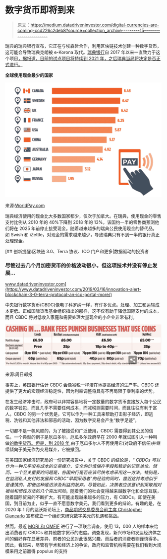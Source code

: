 # 数字货币即将到来

> 原文：<https://medium.datadriveninvestor.com/digital-currencies-are-coming-ccd226c2deb8?source=collection_archive---------15----------------------->

瑞典的瑞典银行宣布，它正在与埃森哲合作，利用区块链技术创建一种数字货币，这可能会导致瑞典克朗被 e-Korona 取代。[瑞典银行](https://www.riksbank.se/en-gb/payments--cash/e-krona/)自 2017 年以来一直致力于这个项目[，据报道，目前的试点项目将持续到 2021 年，之后瑞典当局将决定是否正式进行。](https://www.riksbank.se/globalassets/media/rapporter/e-krona/2017/rapport_ekrona_uppdaterad_170920_eng.pdf)

**全球使用现金最少的国家**

![](img/9af44f047b6989eedf1b600902ce1342.png)

来源:[WorldPay.com](https://www.worldpay.com/en-gb/insights-hub/article/cashless-society-learning-from-global-markets)

瑞典经济使用的现金比大多数国家都少，仅次于加拿大。在瑞典，使用现金的零售支付比例从 2010 年的 40%下降到 2018 年的 13%，该国约一半的零售商预测他们将在 2025 年前停止接受现金。随着越来越多的瑞典公民使用现金的替代品，如 Swish 和 iZettle，对现金的需求越来越少，导致瑞典只有不到一半的银行真正处理现金。

[](https://www.datadriveninvestor.com/2019/03/16/innovation-alert-blockchain-3-0-terra-protocol-an-ico-portal-more/) [## 创新提醒:区块链 3.0、Terra 协议、ICO 门户和更多|数据驱动的投资者

### 尽管过去几个月加密货币的价格波动很小，但这项技术并没有停止发展…

www.datadriveninvestor.com](https://www.datadriveninvestor.com/2019/03/16/innovation-alert-blockchain-3-0-terra-protocol-an-ico-portal-more/) 

中央银行数字货币(CBDC)像电子科罗纳一样，有许多优点。处理、加工和运输成本更低。正如国际货币基金组织指出的那样，这不仅有助于降低国际支付的成本，而且 CBDC 将对低收入家庭和需要处理大量现金的小企业非常有利。

![](img/b22bc95438efa8e91e58bf33a67cd7b1.png)

来源:周日邮报

事实上，英国银行估计 CBDC 会像减税一样潜在地提高经济的生产率。CBDC 还提供了更大的宏观经济稳定性，因为利率调整将具有不再局限于零利率的优势。

在发生经济冲击时，政府可以非常容易地将一定数量的数字货币直接放入每个公民的数字钱包，而且几乎不需要任何成本，而减税则需要时间，而且往往有利于富人。CBDC 的另一个优势是，它可以作为一种工具来帮助打击影子经济，即逃税、洗钱和其他非法和邪恶的活动，因为数字交易会产生“数字足迹”。

一切都不是一帆风顺的，为了被接受和广泛使用，CBDC 需要得到其公民的信任。一个典型的例子是厄瓜多尔，厄瓜多尔政府早在 2000 年就试图引入一种叫做[的数字货币。但是，到 2018 年](https://www.popularmechanics.com/culture/a29701931/100-dollar-bill-popularity/),由于厄瓜多尔人不再使用它(对政府不信任)并继续倾向于美元作为交易媒介，它被撤回。

在美国国家经济研究局的一份研究报告中，关于 CBDC 的结论是，“ *CBDCs 可以作为一种几乎没有成本的交易媒介、安全的价值储存手段和稳定的记账单位。然而，一个至关重要的问题是，各国央行是否应该尽快考虑采用这一方法。特别是，在监测私人支付的发展和 CBDC“早期采用者”的经验的同时，推迟这种考虑似乎是谨慎的，即使这种推迟涉及利益的放弃。尽管如此，决策者应该意识到采取相对被动和惯性方法的几个突出风险*。随着我们的社会变得越来越数字化和全球互联，随着国际贸易的不断扩大，有可能出现越来越多的压力，有 CBDCs。即使在美国，到目前为止，似乎一直不愿意数字美元，我们看到更多的辩论。有趣的是，在 2020 年 1 月的达沃斯论坛上，[商品期货交易委员会前主席 Christopher Giancarlo](https://www.cnbc.com/2020/01/23/davos-calls-for-a-us-digital-dollar-as-china-works-on-digital-yuan.html) 宣布成立一个组织来研究数字美元的机遇和挑战。

然而，最近 [MORI 和 OMFIF](https://www.ledgerinsights.com/digital-currency-survey-omfif-mori/) 进行了一项联合调查，使用 13，000 人的样本来给出消费者对 CBDCs 和其他数字货币的态度。调查发现，新兴市场和发达经济体之间的偏好存在显著差异，前者的公民对此很感兴趣，而后者的消费者则谨慎得多。因此，看起来，尽管有学术和经济上的争论，政府和监管机构需要在我们看到大规模采用之前赢得 populus 的支持